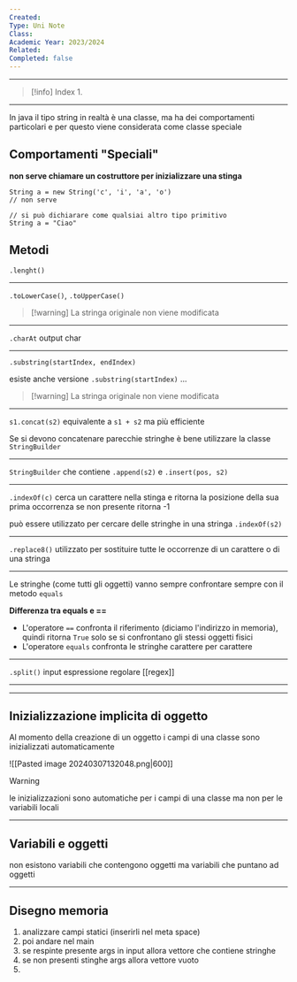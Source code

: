 ```yaml
---
Created: 
Type: Uni Note
Class: 
Academic Year: 2023/2024
Related: 
Completed: false
---
```

---

>[!info] Index
>1. 

---
In java il tipo string in realtà è una classe, ma ha dei comportamenti particolari e per questo viene considerata come classe speciale 

## Comportamenti "Speciali"
**non serve chiamare un costruttore per inizializzare una stinga**

```
String a = new String('c', 'i', 'a', 'o') 
// non serve

// si può dichiarare come qualsiai altro tipo primitivo
String a = "Ciao"

```

## Metodi 

`.lenght()` 

---
`.toLowerCase()`, `.toUpperCase()`

>[!warning] La stringa originale non viene modificata

---

`.charAt` output char

---

`.substring(startIndex, endIndex)`

esiste anche versione `.substring(startIndex)` ...

>[!warning] La stringa originale non viene modificata

---

`s1.concat(s2)` equivalente a `s1 + s2` ma più efficiente 

Se si devono concatenare parecchie stringhe è bene utilizzare la classe `StringBuilder`

---

`StringBuilder` che contiene `.append(s2)` e `.insert(pos, s2)`

---

`.indexOf(c)` cerca un carattere nella stinga e ritorna la posizione della sua prima occorrenza se non presente ritorna -1

può essere utilizzato per cercare delle stringhe in una stringa `.indexOf(s2)`

---

`.replace8()` utilizzato per sostituire tutte le occorrenze di un carattere o di una stringa

---

Le stringhe (come tutti gli oggetti) vanno sempre confrontare sempre con il metodo `equals`

**Differenza tra equals e \==**
- L'operatore `==` confronta il riferimento (diciamo l'indirizzo in memoria), quindi ritorna `True` solo se si confrontano gli stessi oggetti fisici 
- L'operatore `equals` confronta le stringhe carattere per carattere 

---

`.split()` input espressione regolare [[regex]]

---




---
## Inizializzazione implicita di oggetto 

Al momento della creazione di un oggetto i campi di una classe sono inizializzati automaticamente

![[Pasted image 20240307132048.png|600]]

>[!warning]
>le inizializzazioni sono automatiche  per i campi di una classe ma non per le variabili locali 

---
## Variabili e oggetti 
non esistono variabili che contengono oggetti ma variabili che puntano ad oggetti 

---

## Disegno memoria
1. analizzare campi statici (inserirli nel meta space)
2. poi andare nel main
3. se respinte  presente args in input allora vettore che contiene stringhe
4. se non presenti stinghe args allora vettore vuoto 
5. 
